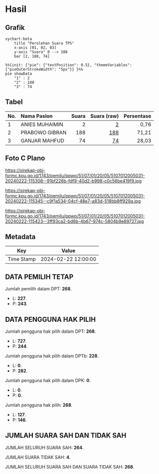 # Hasil

## Grafik

```mermaid
xychart-beta
    title "Perolehan Suara TPS"
    x-axis [01, 02, 03]
    y-axis "Suara" 0 --> 188
    bar [2, 188, 74]
```

```mermaid
%%{init: {"pie": {"textPosition": 0.5}, "themeVariables": {"pieOuterStrokeWidth": "5px"}} }%%
pie showData
    "1" : 2
    "2" : 188
    "3" : 74
```

## Tabel

| No. | Nama Paslon    | Suara | Suara (raw) | Persentase |
|:--- |:-------------- | -----:| -----------:| ----------:|
| 1   | ANIES MUHAIMIN | 2     | [2][p-1]    | 0,76       |
| 2   | PRABOWO GIBRAN | 188   | [188][p-2]  | 71,21      |
| 3   | GANJAR MAHFUD  | 74    | [74][p-3]   | 28,03      |


[p-1]: https://github.com/gigit-pemilu/pemilu-2024-51-bali/blob/main/pilpres/hitung-suara/sub/51-bali/sub/07-karangasem/sub/01-rendang/sub/2005-pempatan/sub/031-tps/sub/paslon-1.txt
[p-2]: https://github.com/gigit-pemilu/pemilu-2024-51-bali/blob/main/pilpres/hitung-suara/sub/51-bali/sub/07-karangasem/sub/01-rendang/sub/2005-pempatan/sub/031-tps/sub/paslon-2.txt
[p-3]: https://github.com/gigit-pemilu/pemilu-2024-51-bali/blob/main/pilpres/hitung-suara/sub/51-bali/sub/07-karangasem/sub/01-rendang/sub/2005-pempatan/sub/031-tps/sub/paslon-3.txt

## Foto C Plano

https://sirekap-obj-formc.kpu.go.id/1743/pemilu/ppwp/51/07/01/20/05/5107012005031-20240222-115308--91bf226b-fdf9-40d2-b998-c0c56be419f9.jpg

https://sirekap-obj-formc.kpu.go.id/1743/pemilu/ppwp/51/07/01/20/05/5107012005031-20240222-115345--c9f1a534-04cf-48e7-a83d-518bb8ff929a.jpg

https://sirekap-obj-formc.kpu.go.id/1743/pemilu/ppwp/51/07/01/20/05/5107012005031-20240222-115423--3ff93ca2-bd6b-4b67-974c-5804b9e89727.jpg


## Metadata

| Key        | Value               |
| ---------- | ------------------- |
| Time Stamp | 2024-02-22 12:00:00 |


## DATA PEMILIH TETAP

Jumlah pemilih dalam DPT: **268**.
 * L: **227**.
 * P: **243**.

## DATA PENGGUNA HAK PILIH

Jumlah pengguna hak pilih dalam DPT: **268**.
 * L: **727**.
 * P: **244**.

Jumlah pengguna hak pilih dalam DPTb: **228**.
 * L: **0**.
 * P: **282**.

Jumlah pengguna hak pilih dalam DPK: **0**.
 * L: **0**.
 * P: **0**.

Jumlah pengguna hak pilih: **268**.
 * L: **127**.
 * P: **146**.

## JUMLAH SUARA SAH DAN TIDAK SAH

JUMLAH SELURUH SUARA SAH: **264**.

JUMLAH SUARA TIDAK SAH: **4**.

JUMLAH SELURUH SUARA SAH DAN SUARA TIDAK SAH: **268**.


